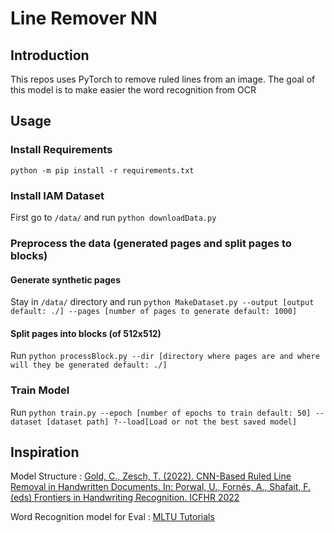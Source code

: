 # Line Remover NN

## Introduction

This repos uses PyTorch to remove ruled lines from an image.
The goal of this model is to make easier the word recognition from OCR

## Usage

### Install Requirements

`python -m pip install -r requirements.txt`

### Install IAM Dataset

First go to `/data/` and run `python downloadData.py`

### Preprocess the data (generated pages and split pages to blocks)

#### Generate synthetic pages

Stay in `/data/` directory and run `python MakeDataset.py --output [output default: ./] --pages [number of pages to generate default: 1000]`

#### Split pages into blocks (of 512x512)

Run `python processBlock.py --dir [directory where pages are and where will they be generated default: ./]`

### Train Model

Run `python train.py --epoch [number of epochs to train default: 50] --dataset [dataset path] ?--load[Load or not the best saved model]`

## Inspiration

Model Structure : [Gold, C., Zesch, T. (2022). CNN-Based Ruled Line Removal in Handwritten Documents. In: Porwal, U., Fornés, A., Shafait, F. (eds) Frontiers in Handwriting Recognition. ICFHR 2022](https://doi.org/10.1007/978-3-031-21648-0_36)

Word Recognition model for Eval : [MLTU Tutorials](https://github.com/pythonlessons/mltu/tree/main/Tutorials/08_handwriting_recognition_torch)

